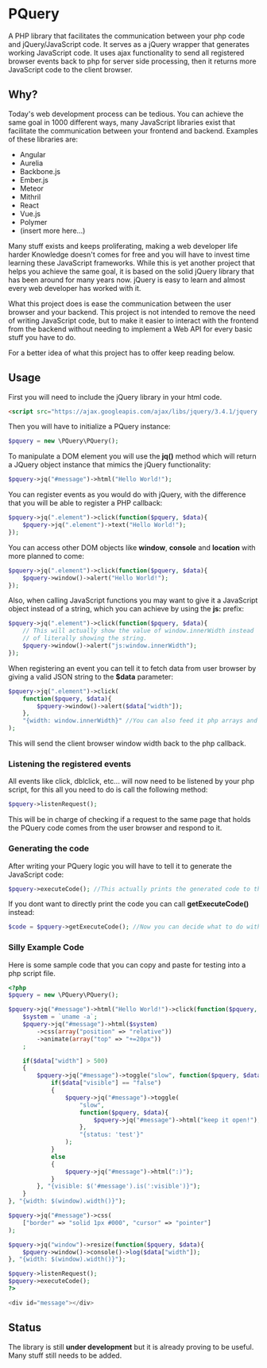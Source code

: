 # PQuery

A PHP library that facilitates the communication between your php
code and jQuery/JavaScript code. It serves as a jQuery wrapper that
generates working JavaScript code. It uses ajax functionality to send
all registered browser events back to php for server side processing, then
it returns more JavaScript code to the client browser.

## Why?

Today's web development process can be tedious. You can achieve the same goal
in 1000 different ways, many JavaScript libraries exist that facilitate the
communication between your frontend and backend. Examples of these libraries
are: 

* Angular
* Aurelia
* Backbone.js
* Ember.js
* Meteor
* Mithril
* React
* Vue.js
* Polymer
* (insert more here...)

Many stuff exists and keeps proliferating, making a web developer life harder
Knowledge doesn't comes for free and you will have to invest time learning these 
JavaScript frameworks. While this is yet another project that helps you achieve 
the same goal, it is based on the solid jQuery library that has been around for 
many years now. jQuery is easy to learn and almost every web developer has 
worked with it.

What this project does is ease the communication between the user browser
and your backend. This project is not intended to remove the need of writing 
JavaScript code, but to make it easier to interact with the frontend from the 
backend without needing to implement a Web API for every basic stuff you have 
to do.

For a better idea of what this project has to offer keep reading below.

## Usage

First you will need to include the jQuery library in your html code.
```html
<script src="https://ajax.googleapis.com/ajax/libs/jquery/3.4.1/jquery.min.js"></script>
```

Then you will have to initialize a PQuery instance:
```php
$pquery = new \PQuery\PQuery();
```

To manipulate a DOM element you will use the **jq()** method which will return
a JQuery object instance that mimics the jQuery functionality:
```php
$pquery->jq("#message")->html("Hello World!");
```

You can register events as you would do with jQuery, with the difference that
you will be able to register a PHP callback:
```php
$pquery->jq(".element")->click(function($pquery, $data){
    $pquery->jq(".element")->text("Hello World!");
});
```

You can access other DOM objects like **window**, **console** and **location** 
with more planned to come:
```php
$pquery->jq(".element")->click(function($pquery, $data){
    $pquery->window()->alert("Hello World!");
});
```

Also, when calling JavaScript functions you may want to give it a JavaScript
object instead of a string, which you can achieve by using the **js:** prefix:
```php
$pquery->jq(".element")->click(function($pquery, $data){
    // This will actually show the value of window.innerWidth instead
    // of literally showing the string.
    $pquery->window()->alert("js:window.innerWidth");
});
```

When registering an event you can tell it to fetch data from user browser by
giving a valid JSON string to the **$data** parameter:
```php
$pquery->jq(".element")->click(
    function($pquery, $data){
        $pquery->window()->alert($data["width"]);
    },
    "{width: window.innerWidth}" //You can also feed it php arrays and objects.
);
```

This will send the client browser window width back to the php callback.

### Listening the registered events

All events like click, dblclick, etc... will now need to be listened by your
php script, for this all you need to do is call the following method:
```php
$pquery->listenRequest();
```

This will be in charge of checking if a request to the same page that holds
the PQuery code comes from the user browser and respond to it.

### Generating the code

After writing your PQuery logic you will have to tell it to generate the 
JavaScript code:
```php
$pquery->executeCode(); //This actually prints the generated code to the document
```

If you dont want to directly print the code you can call 
**getExecuteCode()** instead:
```php
$code = $pquery->getExecuteCode(); //Now you can decide what to do with it
```

### Silly Example Code

Here is some sample code that you can copy and paste for testing into a 
php script file.

```php
<?php
$pquery = new \PQuery\PQuery();

$pquery->jq("#message")->html("Hello World!")->click(function($pquery, $data){
    $system = `uname -a`;
    $pquery->jq("#message")->html($system)
        ->css(array("position" => "relative"))
        ->animate(array("top" => "+=20px"))
    ;

    if($data["width"] > 500)
    {
        $pquery->jq("#message")->toggle("slow", function($pquery, $data){
            if($data["visible"] == "false")
            {
                $pquery->jq("#message")->toggle(
                    "slow",
                    function($pquery, $data){
                        $pquery->jq("#message")->html("keep it open!");
                    }, 
                    "{status: 'test'}"
                );
            }
            else
            {
                $pquery->jq("#message")->html(":)");
            }
        }, "{visible: $('#message').is(':visible')}");
    }
}, "{width: $(window).width()}");

$pquery->jq("#message")->css(
    ["border" => "solid 1px #000", "cursor" => "pointer"]
);

$pquery->jq("window")->resize(function($pquery, $data){
    $pquery->window()->console()->log($data["width"]);
}, "{width: $(window).width()}");

$pquery->listenRequest();
$pquery->executeCode();
?>

<div id="message"></div>
```

## Status

The library is still **under development** but it is already proving to be
useful. Many stuff still needs to be added.